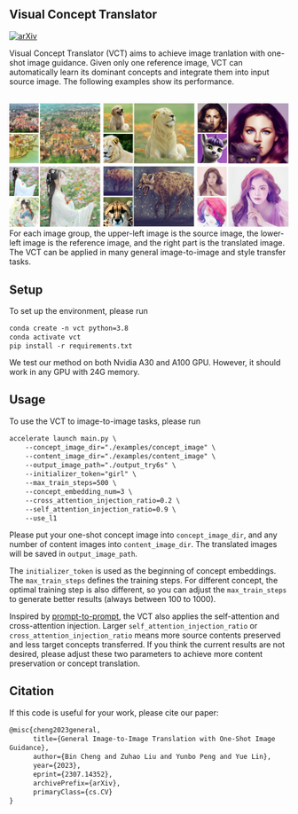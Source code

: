 ## Visual Concept Translator

[![arXiv](https://img.shields.io/badge/arXiv-2307.14352-b31b1b.svg)](https://arxiv.org/abs/2307.14352)

Visual Concept Translator (VCT) aims to achieve image tranlation with one-shot image guidance. Given only one reference image, VCT can automatically learn its dominant concepts and integrate them into input source image. The following examples show its performance. <br>
<br>

![VCT examples](assets/gallery.jpg?raw=true)
For each image group, the upper-left image is the source image, the lower-left image is the reference image, and the right part is the translated image. The VCT can be applied in many general image-to-image and style transfer tasks.


## Setup
To set up the environment, please run
```
conda create -n vct python=3.8
conda activate vct
pip install -r requirements.txt
```
We test our method on both Nvidia A30 and A100 GPU. However, it should work in any GPU with 24G memory.

## Usage
To use the VCT to image-to-image tasks, please run
```
accelerate launch main.py \
    --concept_image_dir="./examples/concept_image" \
    --content_image_dir="./examples/content_image" \
    --output_image_path="./output_try6s" \
    --initializer_token="girl" \
    --max_train_steps=500 \
    --concept_embedding_num=3 \
    --cross_attention_injection_ratio=0.2 \
    --self_attention_injection_ratio=0.9 \
    --use_l1
```
Please put your one-shot concept image into `concept_image_dir`, and any number of content images into `content_image_dir`. The translated images will be saved in `output_image_path`.

The `initializer_token` is used as the beginning of concept embeddings. The `max_train_steps` defines the training steps. For different concept, the optimal training step is also different, so you can adjust the `max_train_steps` to generate better results (always between 100 to 1000).

Inspired by [prompt-to-prompt](https://github.com/google/prompt-to-prompt), the VCT also applies the self-attention and cross-attention injection. Larger `self_attention_injection_ratio` or `cross_attention_injection_ratio` means more source contents preserved and less target concepts transferred. If you think the current results are not desired, please adjust these two parameters to achieve more content preservation or concept translation.

## Citation
If this code is useful for your work, please cite our paper:

```
@misc{cheng2023general,
      title={General Image-to-Image Translation with One-Shot Image Guidance}, 
      author={Bin Cheng and Zuhao Liu and Yunbo Peng and Yue Lin},
      year={2023},
      eprint={2307.14352},
      archivePrefix={arXiv},
      primaryClass={cs.CV}
}
```





